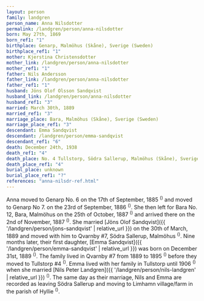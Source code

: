 ```yaml
---
layout: person
family: landgren
person_name: Anna Nilsdotter
permalink: /landgren/person/anna-nilsdotter
born: May 27th, 1869
born_ref1: "1"
birthplace: Genarp, Malmöhus (Skåne), Sverige (Sweden)
birthplace_ref1: "1"
mother: Kjerstina Christensdotter
mother_link: /landgren/person/anna-nilsdotter
mother_ref1: "1"
father: Nils Andersson
father_link: /landgren/person/anna-nilsdotter
father_ref1: "1"
husband: Jöns Olof Olsson Sandqvist
husband_link: /landgren/person/anna-nilsdotter
husband_ref1: "3"
married: March 30th, 1889
married_ref1: "3"
marriage_place: Bara, Malmöhus (Skåne), Sverige (Sweden)
marriage_place_ref1: "3"
descendant: Emma Sandqvist
descendant: /landgren/person/emma-sandqvist
descendant_ref1: "6"
death: December 24th, 1938
death_ref1: "4"
death_place: No. 4 Tullstorp, Södra Sallerup, Malmöhus (Skåne), Sverige (Sweden)
death_place_ref1: "4"
burial_place: unknown
burial_place_ref1: "?"
references: "anna-nilsdr-ref.html"
---
```


Anna moved to Genarp No. 6 on the 17th of September, 1885 <sup>([](#))</sup> and moved to Genarp No 7. on the 23rd of September, 1886 <sup>([](#))</sup>. She then left for Bara No. 12, Bara, Malmöhus on the 25th of October, 1887 <sup>([](#))</sup> and arrived there on the 2nd of November, 1887 <sup>([](#))</sup>. She married [Jöns Olof Sandqvist]({{ '/landgren/person/jons-sandqvist' | relative_url }}) on the 30th of March, 1889 and moved with him to Qvarnby #7, Södra Sallerup, Malmöhus <sup>([](#))</sup>. Nine months later, their first daughter, [Emma Sandqvist]({{ '/landgren/person/emma-sandqvist' | relative_url }}) was born on December 31st, 1889 <sup>([](#))</sup>. The family lived in Qvarnby #7 from 1889 to 1895 <sup>([](#))</sup> before they moved to Tullstorp #4 <sup>([](#))</sup>. Emma lived with her family in Tullstorp until 1906 <sup>([](#))</sup> when she married [Nils Peter Landgren]({{ '/landgren/person/nils-landgren' | relative_url }}) <sup>([](#))</sup>. The same day as their marriage, Nils and Emma are recorded as leaving Södra Sallerup and moving to Limhamn village/farm in the parish of Hyllie <sup>([](#))</sup>.
